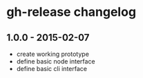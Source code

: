 # gh-release changelog

## 1.0.0 - 2015-02-07
* create working prototype
* define basic node interface
* define basic cli interface

